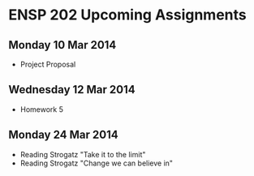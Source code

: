 # ENSP 202 Upcoming Assignments

<!--
## Monday 3 Mar 2014
- Project Topic

## Wednesday 5 Mar 2014
- Reading Strogatz "All about e"
- Reading Strogatz "Power Tools"
-->

## Monday 10 Mar 2014
- Project Proposal

## Wednesday 12 Mar 2014
- Homework 5

## Monday 24 Mar 2014
- Reading Strogatz "Take it to the limit"
- Reading Strogatz "Change we can believe in"
